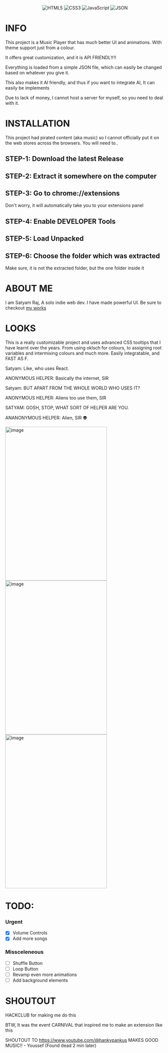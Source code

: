 <p align="center">
  <img src="https://img.shields.io/badge/HTML5-E34F26?style=for-the-badge&logo=html5&logoColor=white" alt="HTML5">
  <img src="https://img.shields.io/badge/CSS3-1572B6?style=for-the-badge&logo=css3&logoColor=white" alt="CSS3">
  <img src="https://img.shields.io/badge/JavaScript-F7DF1E?style=for-the-badge&logo=javascript&logoColor=white" alt="JavaScript">
  <img src="https://img.shields.io/badge/JSON-000000?style=for-the-badge&logo=json&logoColor=white" alt="JSON">
</p>

# INFO

This project is a Music Player that has much better UI and animations. With theme support just from a colour.

It offers great customization, and it is API FRIENDLY!!

Everything is loaded from a simple JSON file, which can easily be changed based on whatever you give it.

This also makes it AI friendly, and thus if you want to integrate AI, It can easily be implements

Due to lack of money, I cannot host a server for myself, so you need to deal with it.

# INSTALLATION
This project had pirated content (aka music) so I cannot officially put it on the web stores across the browsers. You will need to..

## STEP-1: Download the latest Release

## STEP-2: Extract it somewhere on the computer

## STEP-3: Go to chrome://extensions
Don't worry, it will automatically take you to your extensions panel

## STEP-4: Enable DEVELOPER Tools

## STEP-5: Load Unpacked

## STEP-6: Choose the folder which was extracted
Make sure, it is not the extracted folder, but the one folder inside it

# ABOUT ME

I am Satyam Raj, A solo indie web dev. I have made powerful UI. Be sure to checkout [my works](https://satyamraj67.github.io/HTML-Projects)

# LOOKS

This is a really customizable project and uses advanced CSS tooltips that I have learnt over the years. From using oklsch for colours, to assigning root variables and intermixing colours and much more. Easily integratable, and FAST AS F.

Satyam: Like, who uses React.

ANONYMOUS HELPER: Basically the internet, SIR

Satyam: BUT APART FROM THE WHOLE WORLD WHO USES IT?

ANONYMOUS HELPER: Aliens too use them, SIR

SATYAM: GOSH, STOP, WHAT SORT OF HELPER ARE YOU.

ANANONYMOUS HELPER: Alien, SIR 👽

<img width="321" height="486" alt="image" src="https://github.com/user-attachments/assets/5fb37810-40de-4b4c-88f3-8710b5fd7a02" />
<img width="321" height="486" alt="image" src="https://github.com/user-attachments/assets/a813cc00-7cb8-4071-93c9-e501e6a874f8" />
<img width="321" height="486" alt="image" src="https://github.com/user-attachments/assets/51e478ac-05cf-48ac-9c7f-6faa37fd93d9" />

# TODO:

### Urgent

- [x] Volume Controls
- [x] Add more songs

### Missceleneous

- [ ] Shuffle Button
- [ ] Loop Button
- [ ] Revamp even more animations
- [ ] Add background elements

# SHOUTOUT

HACKCLUB for making me do this

BTW, It was the event CARNIVAL that inspired me to make an extension like this

SHOUTOUT TO https://www.youtube.com/@hankypankus
MAKES GOOD MUSIC!! - Youssef (Found dead 2 min later)
